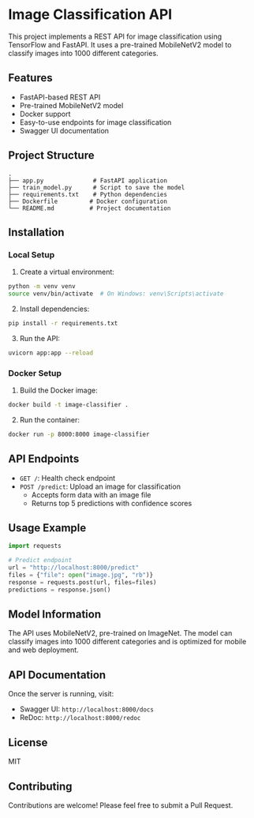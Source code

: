 # Image Classification API

This project implements a REST API for image classification using TensorFlow and FastAPI. It uses a pre-trained MobileNetV2 model to classify images into 1000 different categories.

## Features

- FastAPI-based REST API
- Pre-trained MobileNetV2 model
- Docker support
- Easy-to-use endpoints for image classification
- Swagger UI documentation

## Project Structure

```
.
├── app.py              # FastAPI application
├── train_model.py      # Script to save the model
├── requirements.txt    # Python dependencies
├── Dockerfile         # Docker configuration
└── README.md          # Project documentation
```

## Installation

### Local Setup

1. Create a virtual environment:
```bash
python -m venv venv
source venv/bin/activate  # On Windows: venv\Scripts\activate
```

2. Install dependencies:
```bash
pip install -r requirements.txt
```

3. Run the API:
```bash
uvicorn app:app --reload
```

### Docker Setup

1. Build the Docker image:
```bash
docker build -t image-classifier .
```

2. Run the container:
```bash
docker run -p 8000:8000 image-classifier
```

## API Endpoints

- `GET /`: Health check endpoint
- `POST /predict`: Upload an image for classification
  - Accepts form data with an image file
  - Returns top 5 predictions with confidence scores

## Usage Example

```python
import requests

# Predict endpoint
url = "http://localhost:8000/predict"
files = {"file": open("image.jpg", "rb")}
response = requests.post(url, files=files)
predictions = response.json()
```

## Model Information

The API uses MobileNetV2, pre-trained on ImageNet. The model can classify images into 1000 different categories and is optimized for mobile and web deployment.

## API Documentation

Once the server is running, visit:
- Swagger UI: `http://localhost:8000/docs`
- ReDoc: `http://localhost:8000/redoc`

## License

MIT

## Contributing

Contributions are welcome! Please feel free to submit a Pull Request.